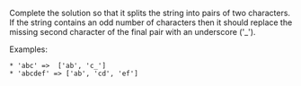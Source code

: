 Complete the solution so that it splits the string into pairs of two characters. 
If the string contains an odd number of characters then it should replace the missing second character 
of the final pair with an underscore ('_').

Examples:
```
* 'abc' =>  ['ab', 'c_']
* 'abcdef' => ['ab', 'cd', 'ef']
```
